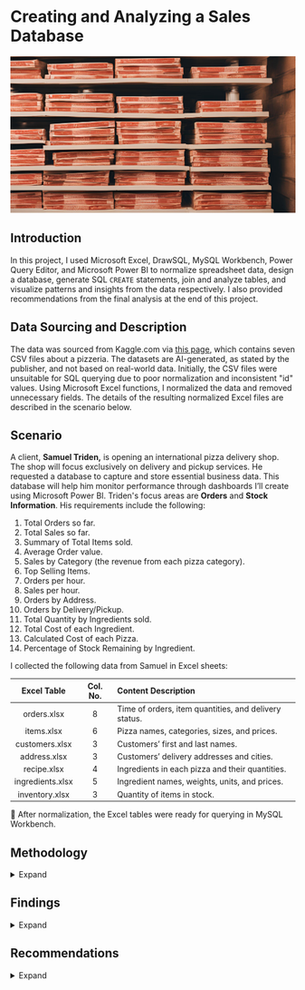# Creating and Analyzing a Sales Database
![](pizzaBoxes.png)

## Introduction
In this project, I used Microsoft Excel, DrawSQL, MySQL Workbench, Power Query Editor, and Microsoft Power BI to normalize spreadsheet data, design a database, generate SQL `CREATE` statements, join and analyze tables, and visualize patterns and insights from the data respectively. I also provided recommendations from the final analysis at the end of this project.

## Data Sourcing and Description
The data was sourced from Kaggle.com via [this page](https://www.kaggle.com/datasets/jaspearson/pizzeria-data-for-4-weeks), which contains seven CSV files about a pizzeria. The datasets are AI-generated, as stated by the publisher, and not based on real-world data. Initially, the CSV files were unsuitable for SQL querying due to poor normalization and inconsistent "id" values. Using Microsoft Excel functions, I normalized the data and removed unnecessary fields. The details of the resulting normalized Excel files are described in the scenario below.

## Scenario
A client, **Samuel Triden,** is opening an international pizza delivery shop. The shop will focus exclusively on delivery and pickup services. He requested a database to capture and store essential business data. This database will help him monitor performance through dashboards I’ll create using Microsoft Power BI. Triden's focus areas are **Orders** and **Stock Information**. His requirements include the following:

1. Total Orders so far.
2. Total Sales so far.
3. Summary of Total Items sold.
4. Average Order value.
5. Sales by Category (the revenue from each pizza category).
6. Top Selling Items.
7. Orders per hour.
8. Sales per hour.
9. Orders by Address.
10. Orders by Delivery/Pickup.
11. Total Quantity by Ingredients sold.
12. Total Cost of each Ingredient.
13. Calculated Cost of each Pizza.
14. Percentage of Stock Remaining by Ingredient.

I collected the following data from Samuel in Excel sheets:

| **Excel Table** | **Col. No.** | **Content Description**                                   |
|:---------------:|:------------:|:--------------------------------------------------------|
| orders.xlsx     | 8            | Time of orders, item quantities, and delivery status.   |
| items.xlsx      | 6            | Pizza names, categories, sizes, and prices.            |
| customers.xlsx  | 3            | Customers’ first and last names.                       |
| address.xlsx    | 3            | Customers’ delivery addresses and cities.              |
| recipe.xlsx     | 4            | Ingredients in each pizza and their quantities.        |
| ingredients.xlsx| 5            | Ingredient names, weights, units, and prices.          |
| inventory.xlsx  | 3            | Quantity of items in stock.                            |

📌 After normalization, the Excel tables were ready for querying in MySQL Workbench.

## Methodology
<details>
  <summary>Expand</summary>

---

### Creating the Database
<details>
  <summary>Expand</summary>

I used DrawSQL to design the database and generate the DDL for MySQL Workbench. The database was named `pizzeria`.

![](database_diagram.png)

- [View my database design from DrawSQL webpage](https://drawsql.app/teams/eniifeoluwa/diagrams/pizza-db)
- [View the DDL script](DDL_for_Pizzeria.sql)
  <summary>collapse</summary>
</details>

---

### Table JOINs and Column Statistics
<details>
  <summary>Expand</summary>

#### joining the Table for the First Power BI Dashboard
To create visualizations answering questions like **Total Orders**, **Total Sales**, and **Sales by Category**, I wrote the following SQL query:

```sql
USE Pizzeria;
SELECT
    o.order_id,
    i.item_price,
    o.quantity,
    i.item_cat,
    i.item_name,
    o.created_at,
    a.delivery_address1,
    a.delivery_city,
    o.delivery
FROM orders o
LEFT JOIN items i ON o.item_id = i.item_id
LEFT JOIN address a ON o.add_id = a.add_id;
```

![](query_and_table1.png)

---

For the second Power BI dashboard, I plan to create a new table to streamline calculations for tracking inventory usage and identifying which ingredients require reordering. Since the inventory table lacks detailed information about the items, I will need to JOIN the items and ingredients tables with it. This will allow me to calculate the total quantity of ingredients available by determining the amount of each ingredient used in each item. Additionally, I will calculate the production cost for each type of pizza/item based on the cost of its ingredients. To achieve these objectives, the query must include the following insights:

1.	Total quantity by ingredient
2.	Total cost of ingredients
3.	Calculated cost of pizza
4.	Percentage stock remaining by ingredient

To calculate the **Total Quantity by Ingredient***, I first determined the total number of orders. Then, I multiplied the quantity of orders for each item by the corresponding quantity of each ingredient used in its recipe.

```SQL
SELECT
o.item_id,
i.sku,
i.item_name,
r.ing_id,
ing.ing_name,
r.quantity AS recipe_quantity,
SUM(o.quantity) AS order_quantity,
ing.ing_weight,
ing.ing_price
FROM orders o
LEFT JOIN items i ON o.item_id = i.item_id
LEFT JOIN recipe r ON i.sku = r.recipe_id
LEFT JOIN ingredients ing ON ing.ing_id = r.ing_id
GROUP BY 
o.item_id, 
i.sku, 
i.item_name, 
r.ing_id,
r.quantity,
ing.ing_name,
ing.ing_weight,
ing.ing_price
```

-	The **“r.quantity AS recipe_quantity,”** line in the query above returns the quantity of each ingredient in each recipe that has been ordered
-	The **“SUM(o.quantity) AS order_quantity,”** line in the query above returns the quantity of each recipe ordered

Below is the output of the query and calculations:

![](query_and_table2.png)

From this result, the next thing to do would be to calculate the total cost of ingredients ordered or used so far. To do this I would need to get the unit cost for each ingredient through the ingredient weight and price already in the table above. However, the summed order_quantity in the orders table will hinder this because is already an aggregated field ***(SUM (o.quantity) as order_quantity)***, so it cannot be used in the same select statement. The solution is to use sub_queries (a select statement in a select statement) and save it as “s1”.

``` SQL
SELECT* FROM (SELECT
o.item_id,
i.sku,
i.item_name,
r.ing_id,
ing.ing_name,
r.quantity AS recipe_quantity,
SUM(o.quantity) AS order_quantity,
ing.ing_weight,
ing.ing_price
FROM orders o
LEFT JOIN items i ON o.item_id = i.item_id
LEFT JOIN recipe r ON i.sku = r.recipe_id
LEFT JOIN ingredients ing ON ing.ing_id = r.ing_id
GROUP BY 
o.item_id, 
i.sku, 
i.item_name, 
r.ing_id,
r.quantity,
ing.ing_name,
ing.ing_weight,
ing.ing_price) AS s1;
```

The subquery **"s1"** returns the same table, allowing me to calculate the total cost of ingredients used so far. This is achieved by determining the unit cost of each ingredient based on its weight and price.

```SQL
SELECT 
s1.item_name,
s1.ing_id,
s1.ing_name,
s1.ing_weight,
s1.ing_price,
s1.order_quantity,
s1.recipe_quantity,
s1.order_quantity * s1.recipe_quantity AS ordered_weight,
s1.ing_price / s1.ing_weight AS unit_cost,
(s1.order_quantity * s1.recipe_quantity) * (s1.ing_price / s1.ing_weight) as ingredient_cost
FROM (SELECT
o.item_id,
i.sku,
i.item_name,
r.ing_id,
ing.ing_name,
r.quantity AS recipe_quantity,
SUM(o.quantity) AS order_quantity,
ing.ing_weight,
ing.ing_price
FROM orders o
LEFT JOIN items i ON o.item_id = i.item_id
LEFT JOIN recipe r ON i.sku = r.recipe_id
LEFT JOIN ingredients ing ON ing.ing_id = r.ing_id
GROUP BY 
o.item_id, 
i.sku, 
i.item_name, 
r.ing_id,
r.quantity,
ing.ing_name,
ing.ing_weight,
ing.ing_price) AS s1
```

**s1.order_quantity * s1.recipe_quantity AS ordered_weight** returns the multiplication of the quantity of items ordered by the quantity of ingredients in each item.
**s1.ing_price / s1.ing_weight AS unit_cost** returns the unit cost of each ingredient.
**(s1.order_quantity * s1.recipe_quantity) * (s1.ing_price / s1.ing_weight) as ingredient_cost** returns the total cost of each ingredient used so far.

Below is the output of the query:

![](query_and_table3.png)

By this point, I have successfully calculated not only the **Total Quantity by Ingredients** ordered and the **Unit Cost** of each ingredient, but also the Calculated Cost of producing each type of pizza based on its ingredient composition.
However, further analysis is required to determine the **Percentage Stock Remaining by Ingredient** in the inventory and generate a list of ingredients that need reordering. To accomplish this, I created a View from the previous table using the CREATE VIEW statement, naming it ***stock2***. Below is the query I used to create this view:

```SQL
CREATE VIEW stock2 AS SELECT 
s1.item_name,
s1.ing_id,
s1.ing_name,
s1.ing_weight,
s1.ing_price,
s1.order_quantity,
s1.recipe_quantity,
s1.order_quantity * s1.recipe_quantity AS ordered_weight,
s1.ing_price / s1.ing_weight AS unit_cost,
(s1.order_quantity * s1.recipe_quantity) * (s1.ing_price / s1.ing_weight) as ingredient_cost
FROM (SELECT
o.item_id,
i.sku,
i.item_name,
r.ing_id,
ing.ing_name,
r.quantity AS recipe_quantity,
SUM(o.quantity) AS order_quantity,
ing.ing_weight,
ing.ing_price
FROM orders o
LEFT JOIN items i ON o.item_id = i.item_id
LEFT JOIN recipe r ON i.sku = r.recipe_id
LEFT JOIN ingredients ing ON ing.ing_id = r.ing_id
GROUP BY 
o.item_id, 
i.sku, 
i.item_name, 
r.ing_id,
r.quantity,
ing.ing_name,
ing.ing_weight,
ing.ing_price) AS s1
```

With this view, I would be calculating the following:
-	The total weight ordered
-	The amount of ingredients in the Inventory
-	The amount remaining per ingredient in the inventory

**Ordered Weight**
To get the total weight of ingredients ordered, I used this query:

```SQL
SELECT
ing_name,
SUM(ordered_weight) AS ordered_weight 
FROM stock2 
GROUP BY ing_name
```

![](query_and_table4.png)

📌 The output above highlights the **total weight of ingredients** in the inventory that have been used or ordered so far.

To determine the total amount of ingredients available in the inventory, I modified the earlier query into a subquery (aliased as **'s2'**) and then performed a JOIN operation with the ingredients and inventory tables. This approach allowed me to integrate the necessary information to calculate the available quantities of each ingredient in the inventory. The query is as follows:

```SQL
SELECT * FROM (SELECT
ing_id,
ing_name,
SUM(ordered_weight) AS ordered_weight
FROM
stock2 GROUP BY ing_name, ing_id) AS s2
LEFT JOIN inventory inv ON inv.item_id = s2.ing_id
LEFT JOIN  ingredients ing ON ing.ing_id = s2.ing_id
```

Finally, I wrote the query below to calculate the total weight of ingredients in the inventory and subtract the ordered ingredient weight from it to get the remaining weight in the inventory:

```SQL
SELECT 
s2.ing_name,
s2.ordered_weight,
ing.ing_weight,
inv.quantity,
(ing.ing_weight*inv.quantity) AS total_inv_weight,
(ing.ing_weight*inv.quantity) - s2.ordered_weight as remaining_weight
FROM (SELECT
ing_id,
ing_name,
SUM(ordered_weight) AS ordered_weight
FROM
stock2 GROUP BY ing_name, ing_id) AS s2
LEFT JOIN inventory inv ON inv.item_id = s2.ing_id
LEFT JOIN  ingredients ing ON ing.ing_id = s2.ing_id
```

- **(ing.ing_weight * inv.quantity) AS total_inv_weight** returns the total weight of ingredients in the inventory
- **(ing.ing_weight * inv.quantity) - s2.ordered_weight as remaining_weight** subtracts the ordered ingredients’ weight from the total ingredient weight in the inventory to get what is left in the inventory.

![](query_and_table5.png)
</details>

---

### Visualizations
<details>
  <summary>Expand</summary>
  
Using Power BI, I connected to MySql and loaded the first table using the custom query method. I still had to calculate some columns to create the desired visualizations. Below are the Visualizations answering the first Ten questions and the last Four questions in the [Scenario](#Scenario):

![](Triden_Dashboard1.png)

![](Triden_Dashboard2.png)
</details>

</details>


## Findings
<details>
  <summary>Expand</summary>

Disclaimer: Before going into the findings it is important to reiterate that the data used for this project was AI-generated. As such, certain insights or results may not align with typical real-world expectations and should be interpreted accordingly🙏.

From the first page of visualizations, the following insights were discovered:

![](Triden_Dashboard1.png)

- The shop has processed a total of 118 orders within the first two months of operation, averaging 2 orders per day.
- Despite modest sales numbers, the shop has achieved $14,000 in revenue, with an average of $120 per order. This indicates that customers are willing to spend significantly on each order, suggesting high customer satisfaction and a strong product offering.
- 669 items, including sides and drinks🍟🧃, have been sold. 
- However, analysis from the doughnut chart reveals that the Pizzas, of all the items, are the most popular and ordered; likely due to the higher price point of beverages and sides, which customers might find more affordable elsewhere.
- The bar chart indicates a strong preference for Pesto and Veggie Pizzas, among other varieties, suggesting these are customer favorites.
- The pie🥧 chart illustrates that delivery orders significantly outnumber pickup orders, pointing to a preference for the convenience of delivery.
- Sales trends from the line chart show a peak in orders between 7 PM and 10 PM, a likely result of customers ordering after returning from work. Sales then sharply decline towards midnight, reflecting the end of the evening demand.
- The map visualization shows that our customer base is well distributed across the U.S., with a denser concentration near our headquarters in Maryland, reinforcing the regional appeal of the shop.

---

![](Triden_Dashboard2.png)

- The inventory visualization reveals that most items are well-stocked, with approximately 95% availability, indicating efficient inventory management.
- Donair Meat and Mozzarella Cheese are however low in stock, each below 50%, indicating a need for replenishment soon to meet ongoing demand.
- The Pizza Dough inventory shows a -222% remaining stock, which suggests an issue with inventory tracking. This negative percentage could have been caused by a miscount of inventory movements, possibly due to an incorrect initial stock input or **unaccounted sales**.

</details>

## Recommendations
<details>
  <summary>Expand</summary>

**1. Increase Order Frequency**

Given the low average of 2 orders per day, the business should consider strategies to increase customer engagement and frequency. This could be achieved through:

  - Loyalty Programs: Implementing a rewards or loyalty program to incentivize repeat orders.
  - Promotions and Discounts: Offering targeted promotions, like "Buy One, Get One Free" deals, could attract more customers during slower periods.
  - Seasonal or Special Offers: Introducing time-limited offers or special pizza varieties can create urgency and boost sales.

**2. Focus on High-Value Items**

The average order value of $120 suggests that customers are willing to spend more on higher-quality items. The shop should:
  - Highlight Popular Pizzas: Since Pesto and Veggie pizzas are customer favorites, these should be marketed more aggressively, possibly as premium options or featured in meal bundles.
  - Promote Sides and Beverages: Although beverages and sides are less popular, introducing combo deals or highlighting high-margin items could increase their sales without affecting the pizza's dominance.

**3. Optimize Delivery Services**

With deliveries outnumbering pickups, there may be an opportunity to enhance the delivery experience:
  - Improve Delivery Efficiency: Ensure fast and reliable delivery by partnering with logistics companies or investing in a dedicated delivery team.
  - Delivery Discounts: Offering discounts or free delivery over a certain order amount could attract more customers and increase average order size.

**4. Stock Management and Replenishment**

As Donair Meat and Mozzarella Cheese are below 50% stock, it’s essential to:
  - Establish Stock Replenishment Alerts: Set up automatic inventory alerts when key ingredients reach a low threshold, ensuring that these items are restocked on time.
  - Track Ingredient Usage: Implement a more robust inventory tracking system to prevent stockouts and negative percentage values, such as the issue with pizza dough.

**5. Utilize Data to Improve Operations**

The line chart showing peak sales between 7 PM and 10 PM indicates a predictable pattern of demand. The shop could:
  - Ensure that staffing is optimized during peak hours to handle increased demand without causing delays.
  - Run time-based promotions, such as discounts or bundle deals for customers ordering during these high-demand periods.

**6. Inventory Analysis and Adjustments**

The negative stock issue with pizza dough (-222%) highlights a need for:
  - Better Data Validation: Review and refine inventory processes to prevent future discrepancies, possibly by conducting more frequent stock checks or introducing barcode scanning.
  - Cross-check with Sales: Compare inventory data with sales logs to identify any inconsistencies between actual ingredient usage and recorded stock levels.

**7. Geographic Targeting 🌎:**

Given that the customer base is well-distributed across the U.S., but denser near the headquarters in Maryland, organizing campaigns based on regional preferences can help promote sales in areas with lower engagement.

# Thank You🎆! for taking the time to read through my project. God bless🙏!
